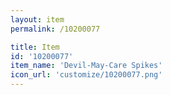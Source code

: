```yaml
---
layout: item
permalink: /10200077

title: Item
id: '10200077'
item_name: 'Devil-May-Care Spikes'
icon_url: 'customize/10200077.png'
---
```

